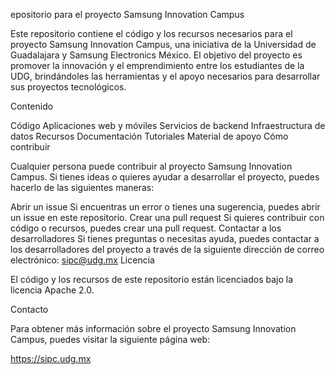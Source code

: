 epositorio para el proyecto Samsung Innovation Campus

Este repositorio contiene el código y los recursos necesarios para el proyecto Samsung Innovation Campus, una iniciativa de la Universidad de Guadalajara y Samsung Electronics México. El objetivo del proyecto es promover la innovación y el emprendimiento entre los estudiantes de la UDG, brindándoles las herramientas y el apoyo necesarios para desarrollar sus proyectos tecnológicos.

Contenido

Código
Aplicaciones web y móviles
Servicios de backend
Infraestructura de datos
Recursos
Documentación
Tutoriales
Material de apoyo
Cómo contribuir

Cualquier persona puede contribuir al proyecto Samsung Innovation Campus. Si tienes ideas o quieres ayudar a desarrollar el proyecto, puedes hacerlo de las siguientes maneras:

Abrir un issue Si encuentras un error o tienes una sugerencia, puedes abrir un issue en este repositorio.
Crear una pull request Si quieres contribuir con código o recursos, puedes crear una pull request.
Contactar a los desarrolladores Si tienes preguntas o necesitas ayuda, puedes contactar a los desarrolladores del proyecto a través de la siguiente dirección de correo electrónico:
sipc@udg.mx
Licencia

El código y los recursos de este repositorio están licenciados bajo la licencia Apache 2.0.

Contacto

Para obtener más información sobre el proyecto Samsung Innovation Campus, puedes visitar la siguiente página web:

https://sipc.udg.mx